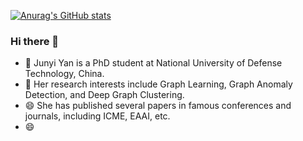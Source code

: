 [![Anurag's GitHub stats](https://github-readme-stats.vercel.app/api?username=Junyi-Yan)](https://github.com/anuraghazra/github-readme-stats)
### Hi there 👋
- 🌱 Junyi Yan is a PhD student at National University of Defense Technology, China.
- 👯 Her research interests include Graph Learning, Graph Anomaly Detection, and Deep Graph Clustering.
- 😄 She has published several papers in famous conferences and journals, including ICME, EAAI, etc.
- 😄

